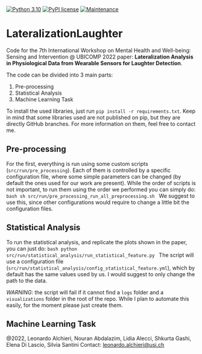 [![Python 3.10](https://img.shields.io/badge/python-3.10-blue.svg)](https://www.python.org/downloads/release/python-3100/)
[![PyPI license](https://img.shields.io/pypi/l/ansicolortags.svg)](https://github.com/LeonardoAlchieri/LateralizationLaughter/blob/main/LICENSE)
[![Maintenance](https://img.shields.io/badge/Maintained%3F-yes-green.svg)](https://github.com/LeonardoAlchieri/LateralizationLaughter/graphs/commit-activity)

# LateralizationLaughter

Code for the 7th International Workshop on Mental Health and Well-being: Sensing and Intervention @ UBICOMP 2022 paper: **Lateralization Analysis in Physiological Data from Wearable Sensors for Laughter Detection**.

The code can be divided into 3 main parts:
1. Pre-processing
2. Statistical Analysis
3. Machine Learning Task

To install the used libraries, just run `pip install -r requirements.txt`. Keep in mind that some libraries used are not published on pip, but they are directly GitHub branches. For more information on them, feel free to contact me.

## Pre-processing

For the first, everything is run using some custom scripts (`src/run/pre_processing`). Each of them is controlled by a specific configuration file, where some simple parameters can be changed (by default the ones used for our work are present).
While the order of scripts is not important, to run them using the order we performed you can simply do:
    ```bash
        sh src/run/pre_processing_run_all_preprocessing.sh
    ```
We suggest to use this, since other configurations would require to change a little bit the configuration files.

## Statistical Analysis

To run the statistical analysis, and replicate the plots shown in the paper, you can just do:
    ```bash
        python src/run/statistical_analysis/run_statistical_feature.py
    ```
The script will use a configuration file (`src/run/statistical_analysis/config_statistical_feature.yml`), which by default has the same values used by us. I would suggest to only change the path to the data.

*WARNING*: the script will fail if it cannot find a `logs` folder and a `visualizations` folder in the root of the repo. While I plan to automate this easily, for the moment please just create them.

## Machine Learning Task




@2022, Leonardo Alchieri, Nouran Abdalazim, Lidia Alecci, Shkurta Gashi, Elena Di Lascio, Silvia Santini
Contact: leonardo.alchieri@usi.ch


